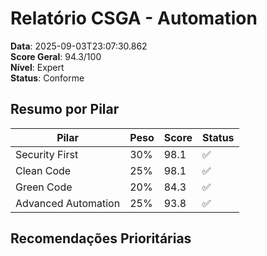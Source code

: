 # Relatório CSGA - Automation

**Data**: 2025-09-03T23:07:30.862  
**Score Geral**: 94.3/100  
**Nível**: Expert  
**Status**: Conforme  

## Resumo por Pilar

| Pilar | Peso | Score | Status |
|-------|------|-------|--------|
| Security First | 30% | 98.1 | ✅ |
| Clean Code | 25% | 98.1 | ✅ |
| Green Code | 20% | 84.3 | ✅ |
| Advanced Automation | 25% | 93.8 | ✅ |

## Recomendações Prioritárias

